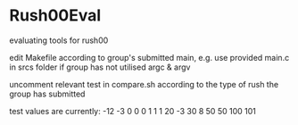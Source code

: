 # Rush00Eval
evaluating tools for rush00

edit Makefile according to group's submitted main, 
e.g. use provided main.c in srcs folder if group has not utilised argc & argv

uncomment relevant test in compare.sh according to the type of rush the group has submitted

test values are currently:
-12 -3
0 0
0 1
1 1 
20 -3
30 8
50 50
100 101

